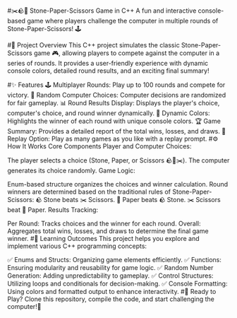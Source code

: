 #✂️🪨📄 Stone-Paper-Scissors Game in C++
A fun and interactive console-based game where players challenge the computer in multiple rounds of Stone-Paper-Scissors! 🕹️

#🌟 Project Overview
This C++ project simulates the classic Stone-Paper-Scissors game 🎮, allowing players to compete against the computer in a series of rounds. It provides a user-friendly experience with dynamic console colors, detailed round results, and an exciting final summary!

#✨ Features
🕹️ Multiplayer Rounds: Play up to 100 rounds and compete for victory.
🎲 Random Computer Choices: Computer decisions are randomized for fair gameplay.
📊 Round Results Display: Displays the player's choice, computer's choice, and round winner dynamically.
🎨 Dynamic Colors: Highlights the winner of each round with unique console colors.
🏆 Game Summary: Provides a detailed report of the total wins, losses, and draws.
🔁 Replay Option: Play as many games as you like with a replay prompt.
#⚙️ How It Works
Core Components
Player and Computer Choices:

The player selects a choice (Stone, Paper, or Scissors 🪨📄✂️).
The computer generates its choice randomly.
Game Logic:

Enum-based structure organizes the choices and winner calculation.
Round winners are determined based on the traditional rules of Stone-Paper-Scissors:
🪨 Stone beats ✂️ Scissors.
📄 Paper beats 🪨 Stone.
✂️ Scissors beat 📄 Paper.
Results Tracking:

Per Round: Tracks choices and the winner for each round.
Overall: Aggregates total wins, losses, and draws to determine the final game winner.
#🎯 Learning Outcomes
This project helps you explore and implement various C++ programming concepts:

✅ Enums and Structs: Organizing game elements efficiently.
✅ Functions: Ensuring modularity and reusability for game logic.
✅ Random Number Generation: Adding unpredictability to gameplay.
✅ Control Structures: Utilizing loops and conditionals for decision-making.
✅ Console Formatting: Using colors and formatted output to enhance interactivity.
#🏁 Ready to Play?
Clone this repository, compile the code, and start challenging the computer!🚀

